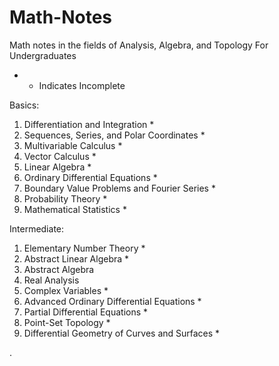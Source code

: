 # Math-Notes

Math notes in the fields of Analysis, Algebra, and Topology For Undergraduates

* - Indicates Incomplete


Basics:
1. Differentiation and Integration *
2. Sequences, Series, and Polar Coordinates *
3. Multivariable Calculus *
5. Vector Calculus *
6. Linear Algebra *
7. Ordinary Differential Equations *
8. Boundary Value Problems and Fourier Series *
9. Probability Theory *
10. Mathematical Statistics *

Intermediate:
1. Elementary Number Theory *
2. Abstract Linear Algebra  *
3. Abstract Algebra 
6. Real Analysis 
9.  Complex Variables *
10. Advanced Ordinary Differential Equations *
11. Partial Differential Equations *
12. Point-Set Topology *
14. Differential Geometry of Curves and Surfaces *










   











       

    
  .   













